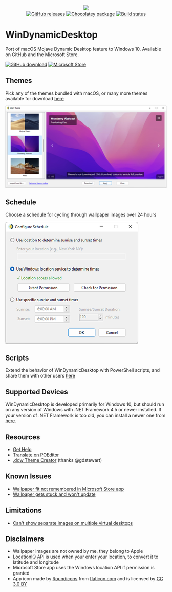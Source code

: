 <p align="center">
<img src="https://github.com/t1m0thyj/WinDynamicDesktop/blob/main/uwp/Images/Square44x44Logo.scale-200.png?raw=true">
<br/>
<a href="https://github.com/t1m0thyj/WinDynamicDesktop/releases"><img src="https://img.shields.io/github/downloads/t1m0thyj/WinDynamicDesktop/total.svg?style=flat-square" alt="GitHub releases"></a>
<a href="https://chocolatey.org/packages/windynamicdesktop"><img src="https://img.shields.io/chocolatey/v/windynamicdesktop?style=flat-square" alt="Chocolatey package"></a>
<a href="https://github.com/t1m0thyj/WinDynamicDesktop/actions/workflows/build.yml"><img src="https://img.shields.io/github/actions/workflow/status/t1m0thyj/WinDynamicDesktop/build.yml?branch=main&logo=github&style=flat-square" alt="Build status"></a>
</p>

# WinDynamicDesktop
Port of macOS Mojave Dynamic Desktop feature to Windows 10. Available on GitHub and the Microsoft Store.

<a href="https://github.com/t1m0thyj/WinDynamicDesktop/releases/latest"><img src="https://github.com/t1m0thyj/WinDynamicDesktop/blob/main/images/download_github.png?raw=true" alt="GitHub download" width="142"></a>
<a href="//www.microsoft.com/store/apps/9nm8n7dq3z5f?cid=storebadge&ocid=badge"><img src="https://developer.microsoft.com/store/badges/images/English_get-it-from-MS.png" alt="Microsoft Store" width="142"/></a>

## Themes

Pick any of the themes bundled with macOS, or many more themes available for download [here](https://windd.info/themes/)

![Screenshot of Select Theme window](images/select_theme.png)

## Schedule

Choose a schedule for cycling through wallpaper images over 24 hours

![Screenshot of Configure Timing window](images/configure_schedule.png)

## Scripts

Extend the behavior of WinDynamicDesktop with PowerShell scripts, and share them with other users [here](https://github.com/t1m0thyj/WDD-scripts#readme)

## Supported Devices

WinDynamicDesktop is developed primarily for Windows 10, but should run on any version of Windows with .NET Framework 4.5 or newer installed. If your version of .NET Framework is too old, you can install a newer one from [here](https://www.microsoft.com/net/download).

## Resources

* [Get Help](https://github.com/t1m0thyj/WinDynamicDesktop/wiki)
* [Translate on POEditor](https://poeditor.com/join/project/DEgfVpyuiK)
* [.ddw Theme Creator](https://ddw-theme-creator.vercel.app/) (thanks @gdstewart)

## Known Issues

* [Wallpaper fit not remembered in Microsoft Store app](https://github.com/t1m0thyj/WinDynamicDesktop/wiki/Known-issues#wallpaper-fit-not-saved-with-multiple-monitors)
* [Wallpaper gets stuck and won't update](https://github.com/t1m0thyj/WinDynamicDesktop/wiki/Known-issues#wallpaper-gets-stuck-and-wont-update)

## Limitations
* [Can't show separate images on multiple virtual desktops](https://github.com/t1m0thyj/WinDynamicDesktop/issues/299)

## Disclaimers

* Wallpaper images are not owned by me, they belong to Apple
* [LocationIQ API](https://locationiq.org/) is used when your enter your location, to convert it to latitude and longitude
* Microsoft Store app uses the Windows location API if permission is granted
* App icon made by [Roundicons](https://www.flaticon.com/authors/roundicons) from [flaticon.com](https://www.flaticon.com/) and is licensed by [CC 3.0 BY](http://creativecommons.org/licenses/by/3.0/)

